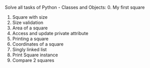 Solve all tasks of Python - Classes and Objects:
0. My first square
1. Square with size
2. Size validation
3. Area of a square
4. Access and update private attribute
5. Printing a square
6. Coordinates of a square
7. Singly linked list
8. Print Square instance
9. Compare 2 squares
